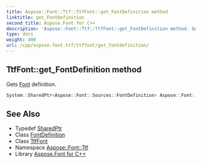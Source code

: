 ```yaml
---
title: Aspose::Font::Ttf::TtfFont::get_FontDefinition method
linktitle: get_FontDefinition
second_title: Aspose.Font for C++
description: 'Aspose::Font::Ttf::TtfFont::get_FontDefinition method. Gets Font definition in C++.'
type: docs
weight: 400
url: /cpp/aspose.font.ttf/ttffont/get_fontdefinition/
---
```

## TtfFont::get_FontDefinition method


Gets [Font](../../../aspose.font/font/) definition.

```cpp
System::SharedPtr<Aspose::Font::Sources::FontDefinition> Aspose::Font::Ttf::TtfFont::get_FontDefinition() override
```

## See Also

* Typedef [SharedPtr](../../../system/sharedptr/)
* Class [FontDefinition](../../../aspose.font.sources/fontdefinition/)
* Class [TtfFont](../)
* Namespace [Aspose::Font::Ttf](../../)
* Library [Aspose.Font for C++](../../../)
